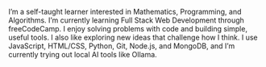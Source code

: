 
I’m a self-taught learner interested in Mathematics, Programming, and Algorithms. I’m currently learning Full Stack Web Development through freeCodeCamp.
I enjoy solving problems with code and building simple, useful tools. I also like exploring new ideas that challenge how I think.
I use JavaScript, HTML/CSS, Python, Git, Node.js, and MongoDB, and I’m currently trying out local AI tools like Ollama.

